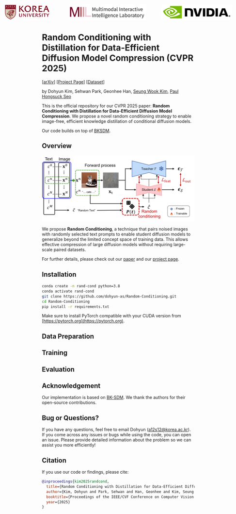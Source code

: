 <div style="display: flex; justify-content: center; align-items: center; gap: 50px;">
  <img src="assets/ku-logo.png" alt="korea" height="50" style="margin-right: 12px;">
  <img src="assets/miil.png" alt="miil" height="54">
  <img src="assets/NVLogo_2D_H.jpg" alt="nvidia" height="50">
</div>

# Random Conditioning with Distillation for Data-Efficient Diffusion Model Compression (CVPR 2025)

[[arXiv](https://arxiv.org/abs/2504.02011)] [[Project Page](https://dohyun-as.github.io/Random-Conditioning/)] [[Dataset](#)]<br>

by Dohyun Kim, Sehwan Park, Geonhee Han, [Seung Wook Kim](https://seung-kim.github.io/seungkim/), [Paul Hongsuck Seo](https://phseo.github.io/)

This is the official repository for our CVPR 2025 paper: **Random Conditioning with Distillation for Data-Efficient Diffusion Model Compression**. We propose a novel random conditioning strategy to enable image-free, efficient knowledge distillation of conditional diffusion models.

Our code builds on top of [BKSDM](https://github.com/Nota-NetsPresso/BK-SDM).

## Overview

![Figure](assets/randcond.png)

We propose **Random Conditioning**, a technique that pairs noised images with randomly selected text prompts to enable student diffusion models to generalize beyond the limited concept space of training data. This allows effective compression of large diffusion models without requiring large-scale paired datasets.

For further details, please check out our [paper](#) and our [project page](https://dohyun-as.github.io/Random-Conditioning/).

## Installation

```bash
conda create -n rand-cond python=3.8
conda activate rand-cond
git clone https://github.com/dohyun-as/Random-Conditioning.git
cd Random-Conditioning
pip install -r requirements.txt
```

Make sure to install PyTorch compatible with your CUDA version from [https://pytorch.org](https://pytorch.org).

## Data Preparation

<!-- You can prepare the data following the guidance from the BK-SDM repo, as our code builds on top of [BKSDM](https://github.com/Nota-NetsPresso/BK-SDM). -->

## Training

<!-- Run the training script with the desired configuration:

```bash
python train.py --config configs/randcond.yaml
```

The configuration file allows you to toggle options like random conditioning, use of additional texts, and model size. -->

## Evaluation

<!-- Evaluate a trained model with:

```bash
python eval.py --config configs/eval.yaml --checkpoint [path_to_checkpoint]
```

Evaluation will report FID, IS, and CLIP scores on standard benchmarks (e.g., DiffusionDB). -->

## Acknowledgement

Our implementation is based on [BK-SDM](https://github.com/Nota-NetsPresso/BK-SDM). We thank the authors for their open-source contributions.

## Bug or Questions?
If you have any questions, feel free to email Dohyun (a12s12@korea.ac.kr). If you come across any issues or bugs while using the code, you can open an issue. Please provide detailed information about the problem so we can assist you more efficiently!

## Citation

If you use our code or findings, please cite:

```bibtex
@inproceedings{kim2025randcond,
  title={Random Conditioning with Distillation for Data-Efficient Diffusion Model Compression},
  author={Kim, Dohyun and Park, Sehwan and Han, Geonhee and Kim, Seung Wook and Seo, Paul Hongsuck},
  booktitle={Proceedings of the IEEE/CVF Conference on Computer Vision and Pattern Recognition (CVPR)},
  year={2025}
}
```
